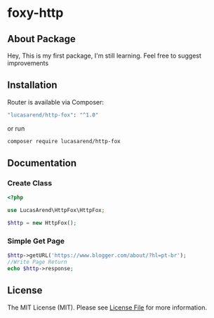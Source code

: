 # foxy-http

## About Package
Hey,
This is my first package, I'm still learning. Feel free to suggest improvements

## Installation

Router is available via Composer:

```bash
"lucasarend/http-fox": "^1.0"
```
or run
```bash
composer require lucasarend/http-fox
```

## Documentation
### Create Class
```php
<?php

use LucasArend\HttpFox\HttpFox;

$http = new HttpFox();
```

### Simple Get Page
```php
$http->getURL('https://www.blogger.com/about/?hl=pt-br');
//Write Page Return
echo $http->response;
```

## License

The MIT License (MIT). Please see [License File](https://github.com/LucsaArend/foxy-http/blob/main/LICENSE) for more information.